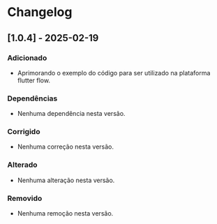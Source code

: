 # Changelog

## [1.0.4] - 2025-02-19

### Adicionado
- Aprimorando o exemplo do código para ser utilizado na plataforma flutter flow.

### Dependências
- Nenhuma dependência nesta versão.

### Corrigido
- Nenhuma correção nesta versão.

### Alterado
- Nenhuma alteração nesta versão.

### Removido
- Nenhuma remoção nesta versão.